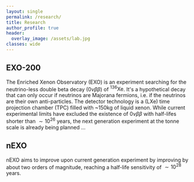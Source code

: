 ```yaml
---
layout: single
permalink: /research/
title: Research
author_profile: true
header:
  overlay_image: /assets/lab.jpg
classes: wide
---
```


## EXO-200

The Enriched Xenon Observatory (EXO) is an experiment searching for the neutrino-less double beta decay $(0\nu\beta\beta)$ of ${}^{136}\mathrm{Xe}$. It's a hypothetical decay that can only occur if neutrinos are Majorana fermions, i.e. if the neutrinos are their own anti-particles. The detector technology is a (LXe) time projection chamber (TPC) filled with ~150kg of liquid xenon. 
While current experimental limits have excluded the existence of $0\nu\beta\beta$ with half-lifes shorter than $\sim 10^{26}$ years, the next generation experiment at the tonne scale is already being planned ... 

## nEXO 
nEXO aims to improve upon current generation experiment by improving by about two orders of magnitude, reaching a half-life sensitivity of $\sim 10^{28}$ years. 